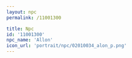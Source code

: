 ```yaml
---
layout: npc
permalink: /11001300

title: Npc
id: '11001300'
npc_name: 'Allon'
icon_url: 'portrait/npc/02010034_alon_p.png'
---
```

